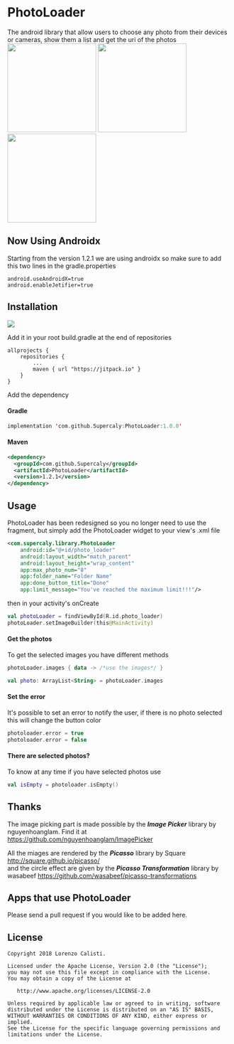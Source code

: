 # PhotoLoader
The android library that allow users to choose any photo from their devices or cameras, show them a list and get the uri of the photos <br/>
<img src="https://raw.githubusercontent.com/Supercaly/PhotoLoader/master/screen-empty.png" width="200">
<img src="https://raw.githubusercontent.com/Supercaly/PhotoLoader/master/screen-data.png" width="200">
<img src="https://raw.githubusercontent.com/Supercaly/PhotoLoader/master/screen-error.png" width="200">

## Now Using Androidx
Starting from the version 1.2.1 we are using androidx so make sure to add this two lines in the gradle.properties
```
android.useAndroidX=true
android.enableJetifier=true
```

## Installation
[![](https://jitpack.io/v/Supercaly/PhotoLoader-Android.svg)](https://jitpack.io/#Supercaly/PhotoLoader-Android)

Add it in your root build.gradle at the end of repositories

```
allprojects {
    repositories {
        ...
        maven { url "https://jitpack.io" }
    }
}
```

Add the dependency
#### Gradle
```kotlin
implementation 'com.github.Supercaly:PhotoLoader:1.0.0'
```
#### Maven

```xml
<dependency>
  <groupId>com.github.Supercaly</groupId>
  <artifactId>PhotoLoader</artifactId>
  <version>1.2.1</version>
</dependency>
```

## Usage
PhotoLoader has been redesigned so you no longer need to use the fragment, but simply add the PhotoLoader widget
to your view's .xml file

```xml
<com.supercaly.library.PhotoLoader
    android:id="@+id/photo_loader"
    android:layout_width="match_parent"
    android:layout_height="wrap_content"
    app:max_photo_num="8"
    app:folder_name="Folder Name"
    app:done_button_title="Done"
    app:limit_message="You've reached the maximum limit!!!"/>
```

then in your activity's onCreate

```kotlin
val photoLoader = findViewById(R.id.photo_loader)
photoLoader.setImageBuilder(this@MainActivity)
```

#### Get the photos
To get the selected images you have different methods
```kotlin
photoLoader.images { data -> /*use the images*/ }

val photo: ArrayList<String> = photoLoader.images
```

#### Set the error
It's possible to set an error to notify the user, if there is no photo selected this will change the button color

```kotlin
photoloader.error = true
photoloader.error = false
```

#### There are selected photos?
To know at any time if you have selected photos use
```kotlin
val isEmpty = photoloader.isEmpty()
```
## Thanks
The image picking part is made possible by the ***Image Picker*** library by nguyenhoanglam.
Find it at https://github.com/nguyenhoanglam/ImagePicker

All the miages are rendered by the ***Picasso*** library by Square http://square.github.io/picasso/ <br/>
and the circle effect are given by the ***Picasso Transformation*** library by wasabeef https://github.com/wasabeef/picasso-transformations

## Apps that use PhotoLoader
Please send a pull request if you would like to be added here.

## License
```
Copyright 2018 Lorenzo Calisti.

Licensed under the Apache License, Version 2.0 (the "License");
you may not use this file except in compliance with the License.
You may obtain a copy of the License at

   http://www.apache.org/licenses/LICENSE-2.0

Unless required by applicable law or agreed to in writing, software
distributed under the License is distributed on an "AS IS" BASIS,
WITHOUT WARRANTIES OR CONDITIONS OF ANY KIND, either express or implied.
See the License for the specific language governing permissions and
limitations under the License.
```
